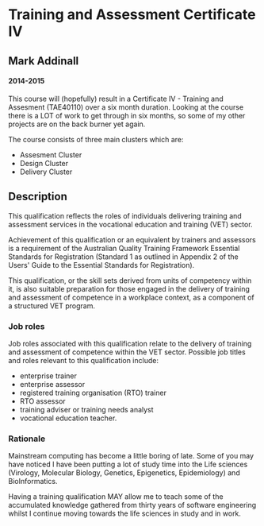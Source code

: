 Training and Assessment Certificate IV
=======================================

Mark Addinall
-------------

#### 2014-2015

This course will (hopefully) result in a Certificate IV - Training and Assesment
(TAE40110) over a six month duration.  Looking at the course there is a LOT of
work to get through in six months, so some of my other projects are on the back burner
yet again.

The course consists of three main clusters which are:

- Assesment Cluster  
- Design Cluster 
- Delivery Cluster

Description
-----------

This qualification reflects the roles of individuals delivering training and assessment services in the vocational education and training (VET) sector.

Achievement of this qualification or an equivalent by trainers and assessors is a requirement of the Australian Quality Training Framework Essential Standards for Registration (Standard 1 as outlined in Appendix 2 of the Users' Guide to the Essential Standards for Registration).

This qualification, or the skill sets derived from units of competency within it, is also suitable preparation for those engaged in the delivery of training and assessment of competence in a workplace context, as a component of a structured VET program.

### Job roles 

Job roles associated with this qualification relate to the delivery of training and assessment of competence within the VET sector. Possible job titles and roles relevant to this qualification include:

- enterprise trainer
- enterprise assessor
- registered training organisation (RTO) trainer
- RTO assessor
- training adviser or training needs analyst
- vocational education teacher.

### Rationale

Mainstream computing has become a little boring of late.  Some of you may
have noticed I have been putting a lot of study time into the Life sciences (Virology, Molecular Biology, Genetics, Epigenetics, Epidemiology) and BioInformatics.

Having a training qualification MAY allow me to teach some of the accumulated knowledge gathered from thirty years of software engineering whilst I continue moving towards the life sciences in study and in work.

